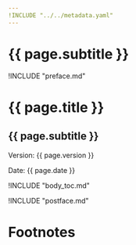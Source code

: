 ```yaml
---
!INCLUDE "../../metadata.yaml"
---
```


# {{ page.subtitle }}

!INCLUDE "preface.md"

# {{ page.title }}

## {{ page.subtitle }}

Version: {{ page.version }}

Date: {{ page.date }}

!INCLUDE "body_toc.md"

!INCLUDE "postface.md"

# Footnotes
